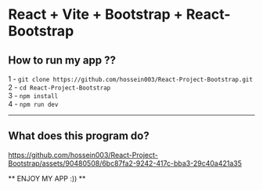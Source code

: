 # React + Vite + Bootstrap + React-Bootstrap

## How to run my app ??
1 - ``` git clone https://github.com/hossein003/React-Project-Bootstrap.git ``` <br/>
2 - ``` cd React-Project-Bootstrap ```<br/>
3 - ```npm install ```<br/>
4 - ``` npm run dev ```<br/>

---
## What does this program do?
https://github.com/hossein003/React-Project-Bootstrap/assets/90480508/6bc87fa2-9242-417c-bba3-29c40a421a35



** ENJOY MY APP :)) **
